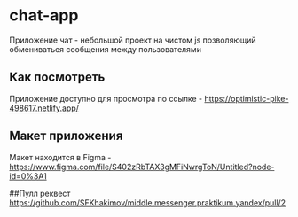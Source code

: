 # chat-app
Приложение чат - небольшой проект на чистом js позволяющий обмениваться сообщения между пользователями

## Как посмотреть
Приложение доступно для просмотра по ссылке - https://optimistic-pike-498617.netlify.app/

## Макет приложения
Макет находится в Figma - https://www.figma.com/file/S402zRbTAX3gMFiNwrgToN/Untitled?node-id=0%3A1

##Пулл реквест
https://github.com/SFKhakimov/middle.messenger.praktikum.yandex/pull/2
